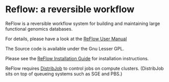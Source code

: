 Reflow: a reversible workflow
=============================

ReFlow is a reversible workflow system for building and maintaining large functional genomics databases.

For details, please have a look at the [ReFlow User Manual](https://docs.google.com/document/d/18pFLlkCA1inTfbOpd_NDxiMvcCu02jz29U9v2HAth84/pub)

The Source code is available under the Gnu Lesser GPL.

Please see the [ReFlow Installation Guide](https://docs.google.com/document/d/1bJr0jWktNhOf8XZtiAZDp8m0qi9Ny_pDmPMBH9vQ1mE/pub) for installation instructions.

ReFlow requires [DistribJob](http://www.google.com/url?q=https%3A%2F%2Fdocs.google.com%2Fdocument%2Fpub%3Fid%3D1BixZ5t2c0hnOZES-Rk2wG2loAQqclcmRj7AeKQjZMHA) to control jobs on compute clusters. (DistribJob sits on top of queueing systems such as SGE and PBS.)
